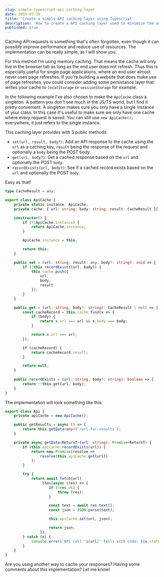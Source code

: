```yaml
---
slug: simple-typescript-api-caching-layer
date: 2019-07-20
title: 'Create a simple API caching layer using Typescript'
description: 'How to create a API caching layer used to minimize the amount of calls'
published: true
---
```


Caching API requests is something that's often forgotten, even though it can possibly improve performance and reduce use of resources. The implementation can be really simple, as I will show you. 

For this method I'm using memory caching. That means the cache will only live in the browser tab as long as the end user does not refresh. Thus this is especially useful for single page applications, where an end user almost never uses page refreshes. If you're building a website that does make use of page refreshes, you could consider adding some persistance layer that writes your cache to `localStorage` or `sessionStorage` for example.

In the following example I've also chosen to make the `ApiCache` class a singleton. A pattern you don't see much in the JS/TS world, but I find it pretty convenient. A singleton makes sure you only have a single instance of your class. In this case it's useful to make sure we only have one cache where every request is saved. You can still use `new ApiCache();` everywhere, it just refers to the single instance. 

This caching layer provides with 3 public methods:
- `set(url, result, body?)`: Add an API response to the cache using the `url` as a caching key, `result` being the response of the request and optionally a `body` being the POST body. 
- `get(url, body?)`: Get a cached response based on the `url` and optionally the POST `body`.
- `recordExists(url, body?)`: See if a cached record exists based on the `url` and optionally the POST `body`.

Easy as that!

```typescript
type CacheResult = any;

export class ApiCache {
    private static instance: ApiCache;
    private cache: { url: string; body: string, result: CacheResult }[] = [];

    constructor() {
        if (!!ApiCache.instance) {
            return ApiCache.instance;
        }

        ApiCache.instance = this;

        return this;
    }

    public set = (url: string, result: any, body?: string): void => {
        if (!this.recordExists(url, body)) {
            this.cache.push({
                url,
                body,
                result
            });
        }
    }

    public get = (url: string, body?: string): CacheResult | null => {
        const cacheRecord = this.cache.find(x => {
            if (body) {
                return x.url === url && x.body === body;
            }

            return x.url === url;
        });

        if (cacheRecord) {
            return cacheRecord.result;
        }

        return null;
    }
    
    public recordExists = (url: string, body?: string): boolean => {
        return !!this.get(url, body);
    }
}
```

The implementation will look something like this:

```typescript
export class Api {
    private apiCache = new ApiCache();

    public getResults = async () => {
        return this.getData<any>(`/url-for-results`);
    }

    private async getData<ReturnT>(url: string): Promise<ReturnT> {
        if (this.apiCache.recordExists(url)) {
            return new Promise(resolve => 
                resolve(this.apiCache.get(url))
            );
        }

        try {
            return await fetch(url)
                .then(async (res) => {
                    if (!res.ok) {
                        throw (res);
                    }

                    const text = await res.text();
                    const json = JSON.parse(text);

                    this.apiCache.set(url, json);

                    return json;
                });
        } catch (e) {
            console.error(`API call '${url}' fails with code: ${e.statusCode}. Exception: ${e.toString()}`);
        }
    }
}
```

Are you using another way to cache your responses? Having some comments about this implementation? Let me know!